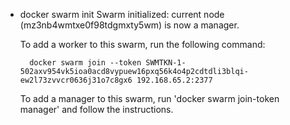 - docker swarm init
    Swarm initialized: current node (mz3nb4wmtxe0f98tdgmxty5wm) is now a manager.

    To add a worker to this swarm, run the following command:

        docker swarm join --token SWMTKN-1-502axv954vk5ioa0acd8vypuew16pxq56k4o4p2cdtdli3blqi-ew2l73zvvcr0636j31o7c8gx6 192.168.65.2:2377

    To add a manager to this swarm, run 'docker swarm join-token manager' and follow the instructions.